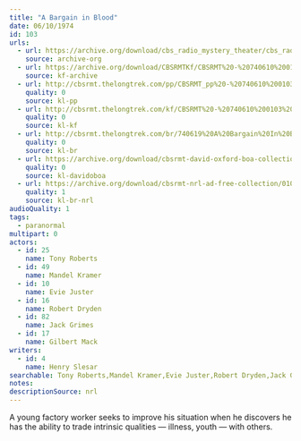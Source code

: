 ```yaml
---
title: "A Bargain in Blood"
date: 06/10/1974
id: 103
urls: 
  - url: https://archive.org/download/cbs_radio_mystery_theater/cbs_radio_mystery_theater-0101-0150.zip/cbs_radio_mystery_theater-0101-0150%2Fcbsrmt_0103_a_bargain_in_blood.mp3
    source: archive-org
  - url: https://archive.org/download/CBSRMTKf/CBSRMT%20-%20740610%200103%20A%20Bargain%20In%20Blood_kf.mp3
    source: kf-archive
  - url: http://cbsrmt.thelongtrek.com/pp/CBSRMT_pp%20-%20740610%200103%20A%20Bargain%20in%20Blood.mp3
    quality: 0
    source: kl-pp
  - url: http://cbsrmt.thelongtrek.com/kf/CBSRMT%20-%20740610%200103%20A%20Bargain%20In%20Blood_kf.mp3
    quality: 0
    source: kl-kf
  - url: http://cbsrmt.thelongtrek.com/br/740619%20A%20Bargain%20In%20Blood%20WOR.mp3
    quality: 0
    source: kl-br
  - url: https://archive.org/download/cbsrmt-david-oxford-boa-collection/CBSRMT-740610-0103-A-Bargain-in-Blood-(64-44)_kf-{BoA}.mp3
    quality: 0
    source: kl-davidoboa
  - url: https://archive.org/download/cbsrmt-nrl-ad-free-collection/0103%20740619%20A%20Bargain%20In%20Blood%20WOR%20(no%20ads).mp3
    quality: 1
    source: kl-br-nrl
audioQuality: 1
tags: 
  - paranormal
multipart: 0
actors:  
  - id: 25
    name: Tony Roberts  
  - id: 49
    name: Mandel Kramer  
  - id: 10
    name: Evie Juster  
  - id: 16
    name: Robert Dryden  
  - id: 82
    name: Jack Grimes  
  - id: 17
    name: Gilbert Mack
writers:  
  - id: 4
    name: Henry Slesar
searchable: Tony Roberts,Mandel Kramer,Evie Juster,Robert Dryden,Jack Grimes,Gilbert Mack Henry Slesar
notes: 
descriptionSource: nrl
---
```

A young factory worker seeks to improve his situation when he discovers he has the ability to trade intrinsic qualities — illness, youth — with others.